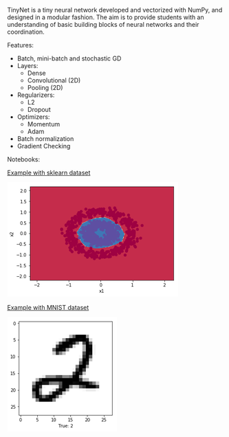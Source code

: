 TinyNet is a tiny neural network developed and vectorized with NumPy, and designed in a modular fashion. The aim is to provide students with an understanding of basic building blocks of neural networks and their coordination.

Features:
- Batch, mini-batch and stochastic GD
- Layers:
  - Dense
  - Convolutional (2D)
  - Pooling (2D)
- Regularizers:
  - L2
  - Dropout
- Optimizers:
  - Momentum
  - Adam
- Batch normalization
- Gradient Checking

Notebooks:

[Example with sklearn dataset](https://nbviewer.jupyter.org/github/polakowo/tinynet/blob/master/examples/sklearn.ipynb)

![](examples/images/sklearn.png)

[Example with MNIST dataset](https://nbviewer.jupyter.org/github/polakowo/tinynet/blob/master/examples/mnist.ipynb)

![](examples/images/mnist.png)
